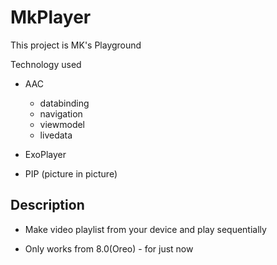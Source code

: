 # MkPlayer

This project is MK's Playground


Technology used

* AAC
  * databinding
  * navigation
  * viewmodel
  * livedata

* ExoPlayer

* PIP (picture in picture)



## Description

* Make video playlist from your device and play sequentially

* Only works from 8.0(Oreo) - for just now

